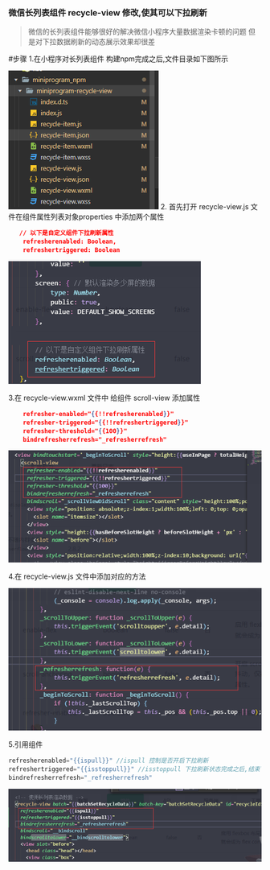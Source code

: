 ### 微信长列表组件 recycle-view 修改,使其可以下拉刷新
>微信的长列表组件能够很好的解决微信小程序大量数据渲染卡顿的问题
但是对下拉数据刷新的动态展示效果却很差

#步骤
1.在小程序对长列表组件 构建npm完成之后,文件目录如下图所示

![图示](./image/mulu.png)
2. 首先打开 recycle-view.js 文件在组件属性列表对象properties 中添加两个属性

```json
   // 以下是自定义组件下拉刷新属性
    refresherenabled: Boolean,
    refreshertriggered: Boolean
```
![图示](./image/image1.png)
    

3.在 recycle-view.wxml 文件中 给组件 scroll-view 添加属性

```JSON
    refresher-enabled="{{!!refresherenabled}}"
    refresher-triggered="{{!!refreshertriggered}}"
    refresher-threshold="{{100}}"
    bindrefresherrefresh="_refresherrefresh"
```
![图示](./image/image2.png)

4.在 recycle-view.js 文件中添加对应的方法

![图示](./image/image3.png)


5.引用组件
```javascript
refresherenabled="{{ispull}}" //ispull 控制是否开启下拉刷新
refreshertriggered="{{isstoppull}}" //isstoppull 下拉刷新状态完成之后,结束下拉的状态
bindrefresherrefresh="_refresherrefresh"
```
![图示](./image/image4.png)

